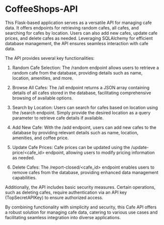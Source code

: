 # CoffeeShops-API
This Flask-based application serves as a versatile API for managing cafe data. It offers endpoints for retrieving random cafes, all cafes, and searching for cafes by location. Users can also add new cafes, update cafe prices, and delete cafes as needed. Leveraging SQLAlchemy for efficient database management, the API ensures seamless interaction with cafe data.

The API provides several key functionalities:

1. Random Cafe Selection: The /random endpoint allows users to retrieve a random cafe from the database, providing details such as name, location, amenities, and more.

2. Browse All Cafes: The /all endpoint returns a JSON array containing details of all cafes stored in the database, facilitating comprehensive browsing of available options.

3. Search by Location: Users can search for cafes based on location using the /search endpoint. Simply provide the desired location as a query parameter to retrieve cafe details if available.

4. Add New Cafe: With the /add endpoint, users can add new cafes to the database by providing relevant details such as name, location, amenities, and coffee price.

5. Update Cafe Prices: Cafe prices can be updated using the /update-price/<cafe_id> endpoint, allowing users to modify pricing information as needed.

6. Delete Cafes: The /report-closed/<cafe_id> endpoint enables users to remove cafes from the database, providing enhanced data management capabilities.

Additionally, the API includes basic security measures. Certain operations, such as deleting cafes, require authentication via an API key (TopSecretAPIKey) to ensure authorized access.

By combining functionality with simplicity and security, this Cafe API offers a robust solution for managing cafe data, catering to various use cases and facilitating seamless integration into diverse applications.
